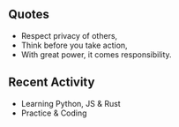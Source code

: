 
## Quotes
- Respect privacy of others,
- Think before you take action,
- With great power, it comes responsibility.

 ## Recent Activity
 - Learning Python, JS & Rust
 - Practice & Coding
